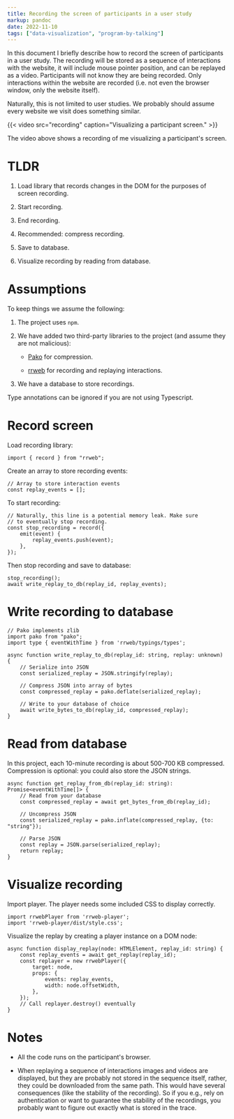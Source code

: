 ```yaml
---
title: Recording the screen of participants in a user study
markup: pandoc
date: 2022-11-10
tags: ["data-visualization", "program-by-talking"]
---
```


In this document I briefly describe how to record the screen of participants in
a user study. The recording will be stored as a sequence of interactions with
the website, it will include mouse pointer position, and can be replayed as a
video. Participants will not know they are being recorded. Only interactions
within the website are recorded (i.e. not even the browser window, only the website itself).

Naturally, this is not limited to user studies. We probably should assume every website
we visit does something similar.

{{< video src="recording" caption="Visualizing a participant screen." >}}

The video above shows a recording of me visualizing a participant's screen.

# TLDR

1. Load library that records changes in the DOM for the purposes of screen recording.

2. Start recording.

3. End recording.

4. Recommended: compress recording.

5. Save to database.

6. Visualize recording by reading from database.

# Assumptions

To keep things we assume the following:

1. The project uses `npm`.

2. We have added two third-party libraries to the project (and assume they are not malicious):

	- [Pako](https://github.com/nodeca/pako) for compression.

	- [rrweb](https://github.com/rrweb-io/rrweb) for recording and replaying interactions.

3. We have a database to store recordings.

Type annotations can be ignored if you are not using Typescript.

# Record screen

Load recording library:

```
import { record } from "rrweb";
```

Create an array to store recording events:

```
// Array to store interaction events
const replay_events = [];
```

To start recording:

```
// Naturally, this line is a potential memory leak. Make sure
// to eventually stop recording.
const stop_recording = record({
	emit(event) {
		replay_events.push(event);
	},
});
```

Then stop recording and save to database:

```
stop_recording();
await write_replay_to_db(replay_id, replay_events);
```

# Write recording to database

```
// Pako implements zlib
import pako from "pako";
import type { eventWithTime } from 'rrweb/typings/types';

async function write_replay_to_db(replay_id: string, replay: unknown) {
	// Serialize into JSON
	const serialized_replay = JSON.stringify(replay);

	// Compress JSON into array of bytes
	const compressed_replay = pako.deflate(serialized_replay);

	// Write to your database of choice
	await write_bytes_to_db(replay_id, compressed_replay);
}
```

# Read from database

In this project, each 10-minute recording is about 500-700 KB compressed.
Compression is optional: you could also store the JSON strings.

```
async function get_replay_from_db(replay_id: string): Promise<eventWithTime[]> {
	// Read from your database
	const compressed_replay = await get_bytes_from_db(replay_id);

	// Uncompress JSON
	const serialized_replay = pako.inflate(compressed_replay, {to: "string"});

	// Parse JSON
	const replay = JSON.parse(serialized_replay);
	return replay;
}
```

# Visualize recording

Import player. The player needs some included CSS to display correctly.

```
import rrwebPlayer from 'rrweb-player';
import 'rrweb-player/dist/style.css';
```

Visualize the replay by creating a player instance on a DOM node:

```
async function display_replay(node: HTMLElement, replay_id: string) {
	const replay_events = await get_replay(replay_id);
	const replayer = new rrwebPlayer({
		target: node,
		props: {
			events: replay_events,
			width: node.offsetWidth,
		},
	});
	// Call replayer.destroy() eventually
}
```

# Notes

- All the code runs on the participant's browser.

- When replaying a sequence of interactions images and videos are displayed,
	but they are probably not stored in the sequence itself, rather, they could
	be downloaded from the same path. This would have several consequences (like the
	stability of the recording). So if you e.g., rely on authentication or want
	to guarantee the stability of the recordings, you probably want to figure out
	exactly what is stored in the trace.
